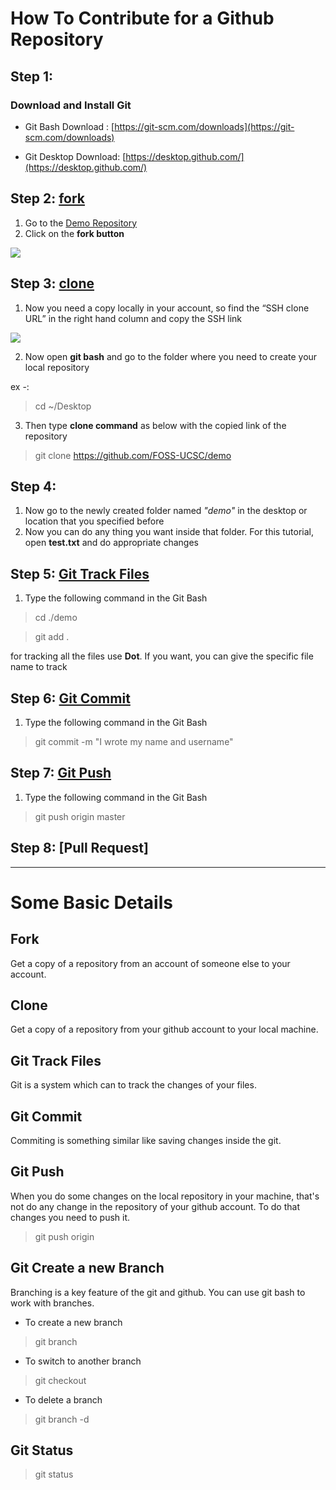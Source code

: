 # How To Contribute for a Github Repository

## Step 1:

### Download and Install Git

* Git Bash Download : [https://git-scm.com/downloads](https://git-scm.com/downloads)

* Git Desktop Download: [https://desktop.github.com/](https://desktop.github.com/)

## Step 2: [fork](#fork)

1. Go to the [Demo Repository](https://github.com/FOSS-UCSC/demo)
2. Click on the **fork button** 

![](https://image.ibb.co/fD4M7p/Capture.png)

## Step 3: [clone](#clone)
1. Now you need a copy locally in your account, so find the “SSH clone URL” in the right hand column and copy the SSH link

![](https://github.com/FOSS-UCSC/demo/blob/master/Assets/Capture01.PNG)

2. Now open **git bash** and go to the folder where you need to create your local repository

ex -:
> cd ~/Desktop

3. Then type **clone command** as below with the copied link of the repository
> git clone https://github.com/FOSS-UCSC/demo
 
## Step 4:

1. Now go to the newly created folder named *"demo"* in the desktop or location that you specified before
2. Now you can do any thing you want inside that folder. For this tutorial, open **test.txt** and do appropriate changes

## Step 5: [Git Track Files](#git-track-files)

1. Type the following command in the Git Bash
> cd ./demo

> git add .

for tracking all the files use **Dot**. If you want, you can give the specific file name to track

## Step 6: [Git Commit](#git-commit)

1. Type the following command in the Git Bash
> git commit -m "I wrote my name and username"

## Step 7: [Git Push](#git-push)

1. Type the following command in the Git Bash
> git push origin master

## Step 8: [Pull Request]


--------------------------------------------------------------------------------
# Some Basic Details

## Fork
Get a copy of a repository from an account of someone else to your account.

## Clone
Get a copy of a repository from your github account to your local machine.

## Git Track Files
Git is a system which can to track the changes of your files.

## Git Commit
Commiting is something similar like saving changes inside the git.

## Git Push
When you do some changes on the local repository in your machine, that's not do any change in the repository of your github account. To do that changes you need to push it.
> git push origin <branch name>

## Git Create a new Branch
Branching is a key feature of the git and github. You can use git bash to work with branches.
 - To create a new branch
 > git branch <branch name>
 
 - To switch to another branch
 > git checkout <branch name>
 
 - To delete a branch
 > git branch -d <branch name>
 
 ## Git Status
 > git status
 
 
 
